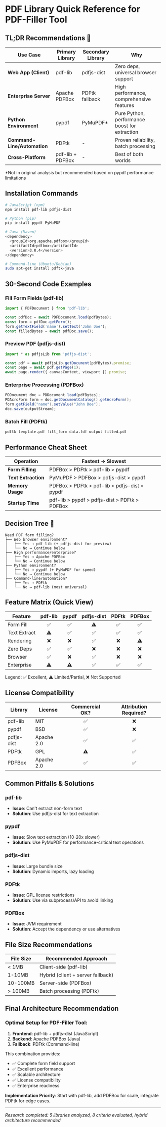 # PDF Library Quick Reference for PDF-Filler Tool

## TL;DR Recommendations 🚀

| Use Case | Primary Library | Secondary Library | Why |
|----------|----------------|------------------|-----|
| **Web App (Client)** | pdf-lib | pdfjs-dist | Zero deps, universal browser support |
| **Enterprise Server** | Apache PDFBox | PDFtk fallback | High performance, comprehensive features |
| **Python Environment** | pypdf | PyMuPDF* | Pure Python, performance boost for extraction |
| **Command-Line/Automation** | PDFtk | - | Proven reliability, batch processing |
| **Cross-Platform** | pdf-lib + PDFBox | - | Best of both worlds |

*Not in original analysis but recommended based on pypdf performance limitations

## Installation Commands

```bash
# JavaScript (npm)
npm install pdf-lib pdfjs-dist

# Python (pip) 
pip install pypdf PyMuPDF

# Java (Maven)
<dependency>
  <groupId>org.apache.pdfbox</groupId>
  <artifactId>pdfbox</artifactId>
  <version>3.0.4</version>
</dependency>

# Command-line (Ubuntu/Debian)
sudo apt-get install pdftk-java
```

## 30-Second Code Examples

### Fill Form Fields (pdf-lib)
```javascript
import { PDFDocument } from 'pdf-lib';

const pdfDoc = await PDFDocument.load(pdfBytes);
const form = pdfDoc.getForm();
form.getTextField('name').setText('John Doe');
const filledBytes = await pdfDoc.save();
```

### Preview PDF (pdfjs-dist)
```javascript
import * as pdfjsLib from 'pdfjs-dist';

const pdf = await pdfjsLib.getDocument(pdfBytes).promise;
const page = await pdf.getPage(1);
await page.render({ canvasContext, viewport }).promise;
```

### Enterprise Processing (PDFBox)
```java
PDDocument doc = PDDocument.load(pdfBytes);
PDAcroForm form = doc.getDocumentCatalog().getAcroForm();
form.getField("name").setValue("John Doe");
doc.save(outputStream);
```

### Batch Fill (PDFtk)
```bash
pdftk template.pdf fill_form data.fdf output filled.pdf
```

## Performance Cheat Sheet

| Operation | Fastest → Slowest |
|-----------|------------------|
| **Form Filling** | PDFBox > PDFtk > pdf-lib > pypdf |
| **Text Extraction** | PyMuPDF > PDFBox > pdfjs-dist > pypdf |
| **Memory Usage** | PDFBox > PDFtk > pdf-lib > pdfjs-dist > pypdf |
| **Startup Time** | pdf-lib > pypdf > pdfjs-dist > PDFtk > PDFBox |

## Decision Tree 🌳

```
Need PDF form filling?
├── Web browser environment?
│   ├── Yes → pdf-lib (+ pdfjs-dist for preview)
│   └── No → Continue below
├── High performance/enterprise?
│   ├── Yes → Apache PDFBox
│   └── No → Continue below
├── Python environment?
│   ├── Yes → pypdf (+ PyMuPDF for speed)
│   └── No → Continue below
├── Command-line/automation?
│   ├── Yes → PDFtk
│   └── No → pdf-lib (most universal)
```

## Feature Matrix (Quick View)

| Feature | pdf-lib | pypdf | pdfjs-dist | PDFtk | PDFBox |
|---------|:-------:|:-----:|:----------:|:-----:|:------:|
| Form Fill | ✅ | ✅ | ⚠️ | ✅ | ✅ |
| Text Extract | ⚠️ | ✅ | ✅ | ✅ | ✅ |
| Rendering | ❌ | ❌ | ✅ | ❌ | ⚠️ |
| Zero Deps | ✅ | ✅ | ❌ | ❌ | ❌ |
| Browser | ✅ | ❌ | ✅ | ❌ | ❌ |
| Enterprise | ⚠️ | ⚠️ | ✅ | ✅ | ✅ |

Legend: ✅ Excellent, ⚠️ Limited/Partial, ❌ Not Supported

## License Compatibility

| Library | License | Commercial OK? | Attribution Required? |
|---------|---------|:--------------:|:--------------------:|
| pdf-lib | MIT | ✅ | ❌ |
| pypdf | BSD | ✅ | ❌ |
| pdfjs-dist | Apache 2.0 | ✅ | ✅ |
| PDFtk | GPL | ⚠️ | ✅ |
| PDFBox | Apache 2.0 | ✅ | ✅ |

## Common Pitfalls & Solutions

### pdf-lib
- **Issue**: Can't extract non-form text
- **Solution**: Use pdfjs-dist for text extraction

### pypdf  
- **Issue**: Slow text extraction (10-20x slower)
- **Solution**: Use PyMuPDF for performance-critical text operations

### pdfjs-dist
- **Issue**: Large bundle size
- **Solution**: Dynamic imports, lazy loading

### PDFtk
- **Issue**: GPL license restrictions
- **Solution**: Use via subprocess/API to avoid linking

### PDFBox
- **Issue**: JVM requirement
- **Solution**: Accept the dependency or use alternatives

## File Size Recommendations

| File Size | Recommended Approach |
|-----------|---------------------|
| < 1MB | Client-side (pdf-lib) |
| 1-10MB | Hybrid (client + server fallback) |
| 10-100MB | Server-side (PDFBox) |
| > 100MB | Batch processing (PDFtk) |

## Final Architecture Recommendation

### Optimal Setup for PDF-Filler Tool:

1. **Frontend**: pdf-lib + pdfjs-dist (JavaScript)
2. **Backend**: Apache PDFBox (Java) 
3. **Fallback**: PDFtk (Command-line)

This combination provides:
- ✅ Complete form field support
- ✅ Excellent performance
- ✅ Scalable architecture  
- ✅ License compatibility
- ✅ Enterprise readiness

**Implementation Priority**: Start with pdf-lib, add PDFBox for scale, integrate PDFtk for edge cases.

---
*Research completed: 5 libraries analyzed, 8 criteria evaluated, hybrid architecture recommended*